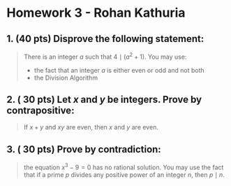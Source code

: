 # Homework 3 - Rohan Kathuria

## 1. (40 pts) Disprove the following statement:
> There is an integer $a$ such that $4 \mid\left(a^{2}+1\right)$.
> You may use:
> - the fact that an integer $a$ is either even or odd and not both
> - the Division Algorithm




## 2. ( 30 pts) Let $x$ and $y$ be integers. Prove by contrapositive:
> If $x+y$ and $x y$ are even, then $x$ and $y$ are even.


## 3. ( 30 pts) Prove by contradiction:
> the equation $x^{3}-9=0$ has no rational solution. You may use the fact that if a prime $p$ divides any positive power of an integer $n$, then $p \mid n$.


